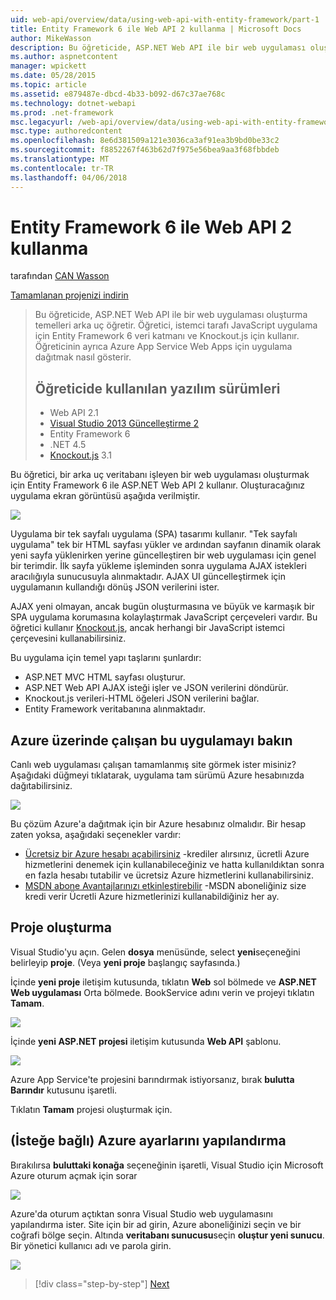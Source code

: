 ```yaml
---
uid: web-api/overview/data/using-web-api-with-entity-framework/part-1
title: Entity Framework 6 ile Web API 2 kullanma | Microsoft Docs
author: MikeWasson
description: Bu öğreticide, ASP.NET Web API ile bir web uygulaması oluşturma temelleri arka uç öğretir. Öğretici veri yerleşim için Entity Framework 6 kullanır...
ms.author: aspnetcontent
manager: wpickett
ms.date: 05/28/2015
ms.topic: article
ms.assetid: e879487e-dbcd-4b33-b092-d67c37ae768c
ms.technology: dotnet-webapi
ms.prod: .net-framework
msc.legacyurl: /web-api/overview/data/using-web-api-with-entity-framework/part-1
msc.type: authoredcontent
ms.openlocfilehash: 8e6d381509a121e3036ca3af91ea3b9bd0be33c2
ms.sourcegitcommit: f8852267f463b62d7f975e56bea9aa3f68fbbdeb
ms.translationtype: MT
ms.contentlocale: tr-TR
ms.lasthandoff: 04/06/2018
---
```

<a name="using-web-api-2-with-entity-framework-6"></a>Entity Framework 6 ile Web API 2 kullanma
====================
tarafından [CAN Wasson](https://github.com/MikeWasson)

[Tamamlanan projenizi indirin](https://github.com/MikeWasson/BookService)

> Bu öğreticide, ASP.NET Web API ile bir web uygulaması oluşturma temelleri arka uç öğretir. Öğretici, istemci tarafı JavaScript uygulama için Entity Framework 6 veri katmanı ve Knockout.js için kullanır. Öğreticinin ayrıca Azure App Service Web Apps için uygulama dağıtmak nasıl gösterir.
> 
> ## <a name="software-versions-used-in-the-tutorial"></a>Öğreticide kullanılan yazılım sürümleri
> 
> 
> - Web API 2.1
> - [Visual Studio 2013 Güncelleştirme 2](https://www.visualstudio.com/downloads/download-visual-studio-vs)
> - Entity Framework 6
> - .NET 4.5
> - [Knockout.js](http://knockoutjs.com/) 3.1


Bu öğretici, bir arka uç veritabanı işleyen bir web uygulaması oluşturmak için Entity Framework 6 ile ASP.NET Web API 2 kullanır. Oluşturacağınız uygulama ekran görüntüsü aşağıda verilmiştir.

[![](part-1/_static/image2.png)](part-1/_static/image1.png)

Uygulama bir tek sayfalı uygulama (SPA) tasarımı kullanır. "Tek sayfalı uygulama" tek bir HTML sayfası yükler ve ardından sayfanın dinamik olarak yeni sayfa yüklenirken yerine güncelleştiren bir web uygulaması için genel bir terimdir. İlk sayfa yükleme işleminden sonra uygulama AJAX istekleri aracılığıyla sunucusuyla alınmaktadır. AJAX UI güncelleştirmek için uygulamanın kullandığı dönüş JSON verilerini ister.

AJAX yeni olmayan, ancak bugün oluşturmasına ve büyük ve karmaşık bir SPA uygulama korumasına kolaylaştırmak JavaScript çerçeveleri vardır. Bu öğretici kullanır [Knockout.js](http://knockoutjs.com/), ancak herhangi bir JavaScript istemci çerçevesini kullanabilirsiniz.

Bu uygulama için temel yapı taşlarını şunlardır:

- ASP.NET MVC HTML sayfası oluşturur.
- ASP.NET Web API AJAX isteği işler ve JSON verilerini döndürür.
- Knockout.js verileri-HTML öğeleri JSON verilerini bağlar.
- Entity Framework veritabanına alınmaktadır.

## <a name="see-this-app-running-on-azure"></a>Azure üzerinde çalışan bu uygulamayı bakın

Canlı web uygulaması çalışan tamamlanmış site görmek ister misiniz? Aşağıdaki düğmeyi tıklatarak, uygulama tam sürümü Azure hesabınızda dağıtabilirsiniz.

[![](http://azuredeploy.net/deploybutton.png)](https://azuredeploy.net/?WT.mc_id=deploy_azure_aspnet&repository=https://github.com/tfitzmac/BookService)

Bu çözüm Azure'a dağıtmak için bir Azure hesabınız olmalıdır. Bir hesap zaten yoksa, aşağıdaki seçenekler vardır:

- [Ücretsiz bir Azure hesabı açabilirsiniz](https://azure.microsoft.com/pricing/free-trial/?WT.mc_id=A443DD604) -krediler alırsınız, ücretli Azure hizmetlerini denemek için kullanabileceğiniz ve hatta kullanıldıktan sonra en fazla hesabı tutabilir ve ücretsiz Azure hizmetlerini kullanabilirsiniz.
- [MSDN abone Avantajlarınızı etkinleştirebilir](https://azure.microsoft.com/pricing/member-offers/msdn-benefits-details/?WT.mc_id=A443DD604) -MSDN aboneliğiniz size kredi verir Ücretli Azure hizmetlerinizi kullanabildiğiniz her ay.

## <a name="create-the-project"></a>Proje oluşturma

Visual Studio'yu açın. Gelen **dosya** menüsünde, select **yeni**seçeneğini belirleyip **proje**. (Veya **yeni proje** başlangıç sayfasında.)

İçinde **yeni proje** iletişim kutusunda, tıklatın **Web** sol bölmede ve **ASP.NET Web uygulaması** Orta bölmede. BookService adını verin ve projeyi tıklatın **Tamam**.

[![](part-1/_static/image4.png)](part-1/_static/image3.png)

İçinde **yeni ASP.NET projesi** iletişim kutusunda **Web API** şablonu.

[![](part-1/_static/image6.png)](part-1/_static/image5.png)

Azure App Service'te projesini barındırmak istiyorsanız, bırak **bulutta Barındır** kutusunu işaretli.

Tıklatın **Tamam** projesi oluşturmak için.

## <a name="configure-azure-settings-optional"></a>(İsteğe bağlı) Azure ayarlarını yapılandırma

Bırakılırsa **buluttaki konağa** seçeneğinin işaretli, Visual Studio için Microsoft Azure oturum açmak için sorar

[![](part-1/_static/image8.png)](part-1/_static/image7.png)

Azure'da oturum açtıktan sonra Visual Studio web uygulamasını yapılandırma ister. Site için bir ad girin, Azure aboneliğinizi seçin ve bir coğrafi bölge seçin. Altında **veritabanı sunucusu**seçin **oluştur yeni sunucu**. Bir yönetici kullanıcı adı ve parola girin.

[![](part-1/_static/image10.png)](part-1/_static/image9.png)

> [!div class="step-by-step"]
> [Next](part-2.md)
